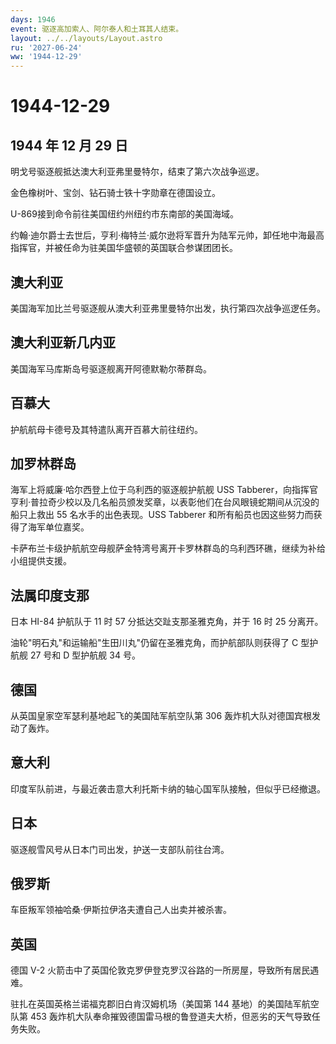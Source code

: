```yaml
---
days: 1946
event: 驱逐高加索人、阿尔泰人和土耳其人结束。
layout: ../../layouts/Layout.astro
ru: '2027-06-24'
ww: '1944-12-29'
---
```


# 1944-12-29

## 1944 年 12 月 29 日

明戈号驱逐舰抵达澳大利亚弗里曼特尔，结束了第六次战争巡逻。

金色橡树叶、宝剑、钻石骑士铁十字勋章在德国设立。

U-869接到命令前往美国纽约州纽约市东南部的美国海域。

约翰·迪尔爵士去世后，亨利·梅特兰·威尔逊将军晋升为陆军元帅，卸任地中海最高指挥官，并被任命为驻美国华盛顿的英国联合参谋团团长。

## 澳大利亚

美国海军加比兰号驱逐舰从澳大利亚弗里曼特尔出发，执行第四次战争巡逻任务。

## 澳大利亚新几内亚

美国海军马库斯岛号驱逐舰离开阿德默勒尔蒂群岛。

## 百慕大

护航航母卡德号及其特遣队离开百慕大前往纽约。

## 加罗林群岛

海军上将威廉·哈尔西登上位于乌利西的驱逐舰护航舰 USS
Tabberer，向指挥官亨利·普拉奇少校以及几名船员颁发奖章，以表彰他们在台风眼镜蛇期间从沉没的船只上救出
55 名水手的出色表现。USS Tabberer
和所有船员也因这些努力而获得了海军单位嘉奖。

卡萨布兰卡级护航航空母舰萨金特湾号离开卡罗林群岛的乌利西环礁，继续为补给小组提供支援。

## 法属印度支那

日本 HI-84 护航队于 11 时 57 分抵达交趾支那圣雅克角，并于 16 时 25
分离开。

油轮"明石丸"和运输船"生田川丸"仍留在圣雅克角，而护航部队则获得了 C
型护航舰 27 号和 D 型护航舰 34 号。

## 德国

从英国皇家空军瑟利基地起飞的美国陆军航空队第 306
轰炸机大队对德国宾根发动了轰炸。

## 意大利

印度军队前进，与最近袭击意大利托斯卡纳的轴心国军队接触，但似乎已经撤退。

## 日本

驱逐舰雪风号从日本门司出发，护送一支部队前往台湾。

## 俄罗斯

车臣叛军领袖哈桑·伊斯拉伊洛夫遭自己人出卖并被杀害。

## 英国

德国 V-2
火箭击中了英国伦敦克罗伊登克罗汉谷路的一所房屋，导致所有居民遇难。

驻扎在英国英格兰诺福克郡旧白肯汉姆机场（美国第 144
基地）的美国陆军航空队第 453
轰炸机大队奉命摧毁德国雷马根的鲁登道夫大桥，但恶劣的天气导致任务失败。